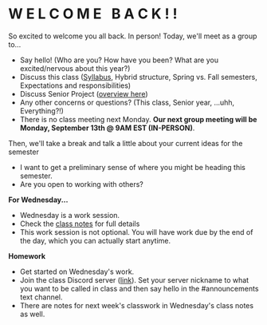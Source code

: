 # W E L C O M E &nbsp; B A C K ! !
So excited to welcome you all back. In person! Today, we'll meet as a group to...
- Say hello! (Who are you? How have you been? What are you excited/nervous about this year?)
- Discuss this class ([Syllabus](https://drive.google.com/file/d/1T4vFP40_t3tTD1ph8ZgItVEAfyI_gZ72/view?usp=sharing), Hybrid structure, Spring vs. Fall semesters, Expectations and responsibilities)
- Discuss Senior Project ([overview here](https://drive.google.com/file/d/1-E2rFUEmfE_VMHEediIz1HZWRrJefbhN/view?usp=sharing))
- Any other concerns or questions? (This class, Senior year, ...uhh, Everything?!)
- There is no class meeting next Monday. __Our next group meeting will be Monday, September 13th @ 9AM EST (IN-PERSON)__. 

Then, we'll take a break and talk a little about your current ideas for the semester
- I want to get a preliminary sense of where you might be heading this semester.
- Are you open to working with others?

__For Wednesday...__
- Wednesday is a work session. 
- Check the [class notes](week1w.md) for full details
- This work session is not optional. You will have work due by the end of the day, which you can actually start anytime.

__Homework__
- Get started on Wednesday's work.
- Join the class Discord server ([link](https://discord.gg/vfHJeZ2t)). Set your server nickname to what you want to be called in class and then say hello in the #announcements text channel.
- There are notes for next week's classwork in Wednesday's class notes as well.